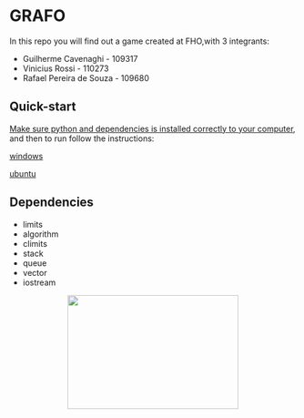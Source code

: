 # GRAFO 
In this repo you will find out a game created at FHO,with 3 integrants:
<ul>
  <li>Guilherme Cavenaghi - 109317</li>
  <li>Vinicius Rossi - 110273</li> 
  <li>Rafael Pereira de Souza - 109680</li>
</ul>
  
## Quick-start
[Make sure python and dependencies is installed correctly to your computer](https://code.visualstudio.com/docs/cpp/config-wsl), and then to run follow the instructions:

[windows](https://www.alura.com.br/artigos/compilando-executando-programas-c-c-windows)
 
[ubuntu](https://www.inf.pucrs.br/~pinho/LaproI/Unix/CompilandoProgramas.htm)

## Dependencies
<ul>
  <li>limits</li>
  <li>algorithm</li>
  <li>climits</li>
  <li>stack</li>
  <li>queue</li>
  <li>vector</li>
  <li>iostream</li>
</ul>

<p align = "center">
<img width=300 height=200 src=https://github.com/Guilherme-del/uniararas/blob/master/img/fho.png >
<p>
